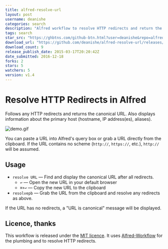 ```yaml
---
title: alfred-resolve-url
layout: post
username: deanishe
categories: search
description: "Alfred workflow to resolve HTTP redirects and return the canonical URL"
tags: search
star_src: "https://ghbtns.com/github-btn.html?user=deanishe&repo=alfred-resolve-url&type=star&count=true"
download_url: "https://github.com/deanishe/alfred-resolve-url/releases/download/v1.4/Resolve.URL-1.4.0.alfredworkflow"
download_count: 9
release_publish_date: 2015-03-17T20:20:42Z
date_submitted: 2016-12-18
forks: 2
stars: 5
watchers: 5
version: v1.4
---
```

Resolve HTTP Redirects in Alfred
================================

Follows any HTTP redirects and returns the canonical URL. Also displays information about the primary host (hostname, IP address(es), aliases).

![](https://raw.githubusercontent.com/deanishe/alfred-resolve-url/master/demo.gif "demo.gif")

You can paste a URL into Alfred's query box or grab a URL directly from the
clipboard. If the URL contains no scheme (`http://`, `https://`, etc.),
`http://` will be assumed.

## Usage ##

- `resolve URL` — Find and display the canonical URL after all redirects.
	+ `↩` — Open the new URL in your default browser
	+ `⌘+↩` — Copy the new URL to the clipboard
- `resolvepb` — Grab the URL from the clipboard and resolve any redirects as above.

If the URL has no redirects, a "URL is canonical" message will be displayed.

## Licence, thanks ##

This workflow is released under the [MIT licence](http://opensource.org/licenses/MIT). It uses [Alfred-Workflow](http://www.deanishe.net/alfred-workflow/index.html) for the plumbing and to resolve HTTP redirects.